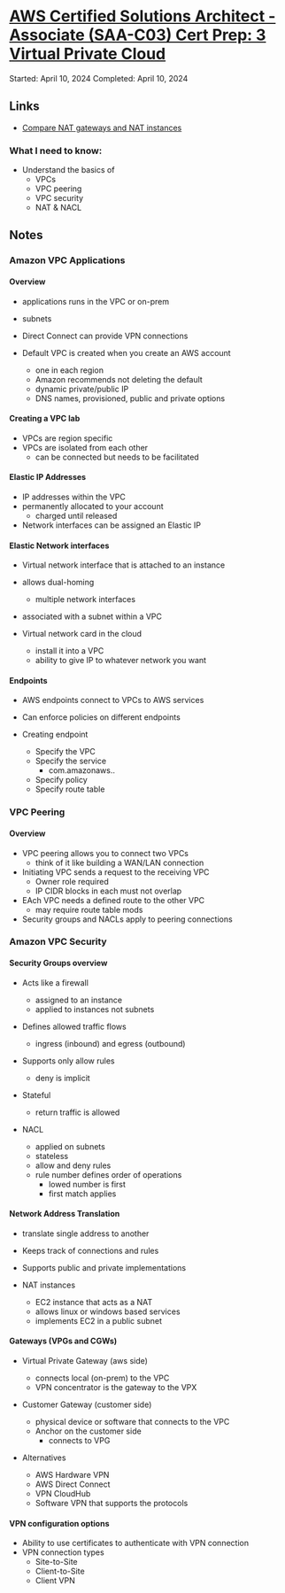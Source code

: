 # [AWS Certified Solutions Architect - Associate (SAA-C03) Cert Prep: 3 Virtual Private Cloud](https://www.linkedin.com/learning/aws-certified-solutions-architect-associate-saa-c03-cert-prep-3-virtual-private-cloud)

Started: April 10, 2024
Completed: April 10, 2024

## Links
- [Compare NAT gateways and NAT instances](https://docs.aws.amazon.com/vpc/latest/userguide/vpc-nat-comparison.html)

### What I need to know:
- Understand the basics of 
  - VPCs
  - VPC peering
  - VPC security
  - NAT & NACL

## Notes
### Amazon VPC Applications
#### Overview
- applications runs in the VPC or on-prem
- subnets
- Direct Connect can provide VPN connections

- Default VPC is created when you create an AWS account
  - one in each region
  - Amazon recommends not deleting the default
  - dynamic private/public IP
  - DNS names, provisioned, public and private options

#### Creating a VPC lab
- VPCs are region specific
- VPCs are isolated from each other
  - can be connected but needs to be facilitated

#### Elastic IP Addresses
- IP addresses within the VPC
- permanently allocated to your account
  - charged until released
- Network interfaces can be assigned an Elastic IP

#### Elastic Network interfaces
- Virtual network interface that is attached to an instance
- allows dual-homing
  - multiple network interfaces
- associated with a subnet within a VPC

- Virtual network card in the cloud
  - install it into a VPC
  - ability to give IP to whatever network you want

#### Endpoints
- AWS endpoints connect to VPCs to AWS services
- Can enforce policies on different endpoints

- Creating endpoint
  - Specify the VPC
  - Specify the service
    - com.amazonaws.<region>.<service>
  - Specify policy
  - Specify route table

### VPC Peering
#### Overview
- VPC peering allows you to connect two VPCs
  - think of it like building a WAN/LAN connection
- Initiating VPC sends a request to the receiving VPC
  - Owner role required
  - IP CIDR blocks in each must not overlap
- EAch VPC needs a defined route to the other VPC
  - may require route table mods
- Security groups and NACLs apply to peering connections

### Amazon VPC Security
#### Security Groups overview
- Acts like a firewall
  - assigned to an instance
  - applied to instances not subnets
- Defines allowed traffic flows
  - ingress (inbound) and egress (outbound)
- Supports only allow rules
  - deny is implicit
- Stateful
  - return traffic is allowed

- NACL
  - applied on subnets
  - stateless
  - allow and deny rules
  - rule number defines order of operations
    - lowed number is first
    - first match applies

#### Network Address Translation
- translate single address to another
- Keeps track of connections and rules
- Supports public and private implementations

- NAT instances
  - EC2 instance that acts as a NAT
  - allows linux or windows based services
  - implements EC2 in a public subnet

#### Gateways (VPGs and CGWs)
- Virtual Private Gateway (aws side)
  - connects local (on-prem) to the VPC
  - VPN concentrator is the gateway to the VPX

- Customer Gateway (customer side)
  - physical device or software that connects to the VPC
  - Anchor on the customer side
    - connects to VPG

- Alternatives
  - AWS Hardware VPN
  - AWS Direct Connect
  - VPN CloudHub
  - Software VPN that supports the protocols

#### VPN configuration options
- Ability to use certificates to authenticate with VPN connection
- VPN connection types
  - Site-to-Site
  - Client-to-Site
  - Client VPN
